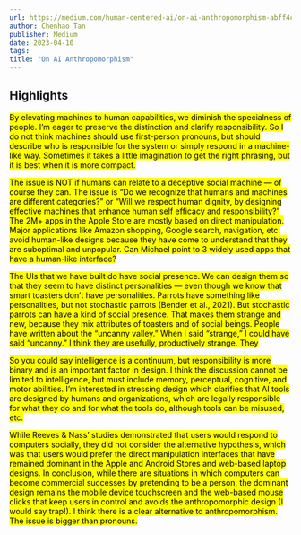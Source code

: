 ```yaml
---
url: https://medium.com/human-centered-ai/on-ai-anthropomorphism-abff4cecc5ae
author: Chenhao Tan
publisher: Medium
date: 2023-04-10
tags:
title: "On AI Anthropomorphism"
---
```


## Highlights
<mark>By elevating machines to human capabilities, we diminish the specialness of people. I’m eager to preserve the distinction and clarify responsibility. So I do not think machines should use first-person pronouns, but should describe who is responsible for the system or simply respond in a machine-like way. Sometimes it takes a little imagination to get the right phrasing, but it is best when it is more compact.</mark>

<mark>The issue is NOT if humans can relate to a deceptive social machine — of course they can. The issue is “Do we recognize that humans and machines are different categories?” or “Will we respect human dignity, by designing effective machines that enhance human self efficacy and responsibility?” The 2M+ apps in the Apple Store are mostly based on direct manipulation. Major applications like Amazon shopping, Google search, navigation, etc. avoid human-like designs because they have come to understand that they are suboptimal and unpopular. Can Michael point to 3 widely used apps that have a human-like interface?</mark>

<mark>The UIs that we have built do have social presence. We can design them so that they seem to have distinct personalities — even though we know that smart toasters don’t have personalities. Parrots have something like personalities, but not stochastic parrots (Bender et al., 2021). But stochastic parrots can have a kind of social presence. That makes them strange and new, because they mix attributes of toasters and of social beings. People have written about the “uncanny valley.” When I said “strange,” I could have said “uncanny.” I think they are usefully, productively strange. They</mark>

<mark>So you could say intelligence is a continuum, but responsibility is more binary and is an important factor in design. I think the discussion cannot be limited to intelligence, but must include memory, perceptual, cognitive, and motor abilities. I’m interested in stressing design which clarifies that AI tools are designed by humans and organizations, which are legally responsible for what they do and for what the tools do, although tools can be misused, etc.</mark>

<mark>While Reeves & Nass’ studies demonstrated that users would respond to computers socially, they did not consider the alternative hypothesis, which was that users would prefer the direct manipulation interfaces that have remained dominant in the Apple and Android Stores and web-based laptop designs. In conclusion, while there are situations in which computers can become commercial successes by pretending to be a person, the dominant design remains the mobile device touchscreen and the web-based mouse clicks that keep users in control and avoids the anthropomorphic design (I would say trap!). I think there is a clear alternative to anthropomorphism. The issue is bigger than pronouns.</mark>

